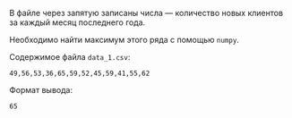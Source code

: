 В файле через запятую записаны числа — количество новых клиентов за каждый месяц последнего года. 

Необходимо найти максимум этого ряда с помощью `numpy`.

Содержимое файла `data_1.csv`:
```
49,56,53,36,65,59,52,45,59,41,55,62
```

Формат вывода:
```
65
```